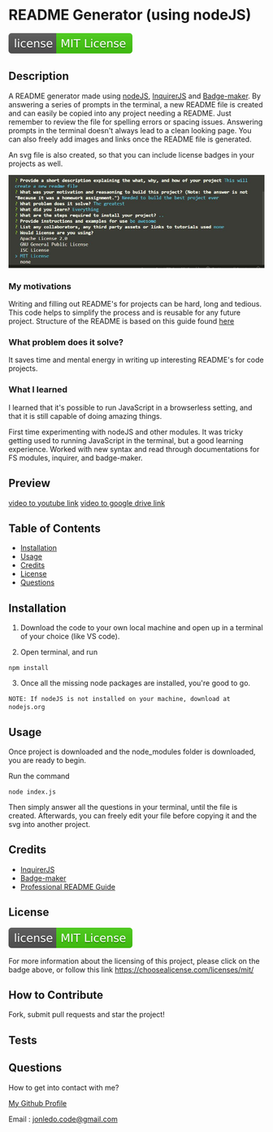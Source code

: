 # README Generator (using nodeJS)

![license badge](./license-badge.svg)

## Description

A README generator made using [nodeJS](https://nodejs.org/en/docs/), [InquirerJS](https://www.npmjs.com/package/inquirer) and [Badge-maker](https://www.npmjs.com/package/badge-maker). By answering a series of prompts in the terminal, a new README file is created and can easily be copied into any project needing a README. Just remember to review the file for spelling errors or spacing issues. Answering prompts in the terminal doesn't always lead to a clean looking page. You can also freely add images and links once the README file is generated.

An svg file is also created, so that you can include license badges in your projects as well.

![project-preview-image](./Assets/nodejs.JPG)

### My motivations

Writing and filling out README's for projects can be hard, long and tedious. This code helps to simplify the process and is reusable for any future project. Structure of the README is based on this guide found [here](https://coding-boot-camp.github.io/full-stack/github/professional-readme-guide)

### What problem does it solve?

It saves time and mental energy in writing up interesting README's for code projects.

### What I learned

I learned that it's possible to run JavaScript in a browserless setting, and that it is still capable of doing amazing things.

First time experimenting with nodeJS and other modules. It was tricky getting used to running JavaScript in the terminal, but a good learning experience. Worked with new syntax and read through documentations for FS modules, inquirer, and badge-maker.

## Preview

[video to youtube link](https://www.youtube.com/watch?v=I0ntQS_Zfp8)
[video to google drive link](https://drive.google.com/file/d/1Z7jmgpR3Ph7ux4GzcD3ohSYlfGt8QgLv/view?usp=share_link)

## Table of Contents

- [Installation](#installation)
- [Usage](#usage)
- [Credits](#credits)
- [License](#license)
- [Questions](#questions)

## Installation

1. Download the code to your own local machine and open up in a terminal of your choice (like VS code).

2. Open terminal, and run

```
npm install
```

3. Once all the missing node packages are installed, you're good to go.

```
NOTE: If nodeJS is not installed on your machine, download at nodejs.org
```

## Usage

Once project is downloaded and the node_modules folder is downloaded, you are ready to begin.

Run the command

```
node index.js
```

Then simply answer all the questions in your terminal, until the file is created. Afterwards, you can freely edit your file before copying it and the svg into another project.

## Credits

- [InquirerJS](https://www.npmjs.com/package/inquirer)
- [Badge-maker](https://www.npmjs.com/package/badge-maker)
- [Professional README Guide](https://coding-boot-camp.github.io/full-stack/github/professional-readme-guide)

## License

[![license badge](./license-badge.svg)](https://choosealicense.com/licenses/mit/)

For more information about the licensing of this project, please click on the badge above, or follow this link https://choosealicense.com/licenses/mit/

## How to Contribute

Fork, submit pull requests and star the project!

## Tests

## Questions

How to get into contact with me?

[My Github Profile](https://github.com/Jon-Ledo)

Email : jonledo.code@gmail.com
